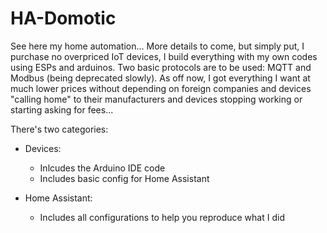 # HA-Domotic

See here my home automation... More details to come, but simply put, I purchase no overpriced IoT devices, I build everything with my own codes using ESPs and arduinos. Two basic protocols are to be used: MQTT and Modbus (being deprecated slowly). As off now, I got everything I want at much lower prices without depending on foreign companies and devices "calling home" to their manufacturers and devices stopping working or starting asking for fees...

There's two categories:

 - Devices:
   - Inlcudes the Arduino IDE code
   - Includes basic config for Home Assistant
   
 - Home Assistant:
   - Includes all configurations to help you reproduce what I did
